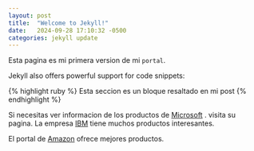 ```yaml
---
layout: post
title:  "Welcome to Jekyll!"
date:   2024-09-28 17:10:32 -0500
categories: jekyll update
---
```

Esta pagina es mi primera version de mi `portal`.



Jekyll also offers powerful support for code snippets:

{% highlight ruby %}
Esta seccion es un bloque resaltado en mi post
{% endhighlight %}

Si necesitas ver informacion de los productos de [Microsoft][ref01] .  visita su pagina. La empresa [IBM][ref02] tiene muchos productos interesantes.

El portal de [Amazon][ref03] ofrece mejores productos.


[ref01]: https://www.microsoft.com/es-pe/
[ref02]: https://www.ibm.com/mx-es
[ref03]: https://www.amazon.com/
